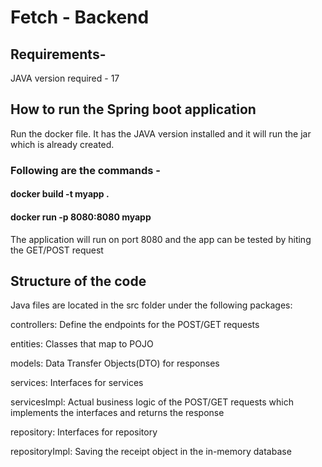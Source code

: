 # Fetch - Backend

## Requirements-
JAVA version required - 17

## How to run the Spring boot application
Run the docker file. It has the JAVA version installed and it will run the jar which is already created.
### Following are the commands - 
#### docker build -t myapp .
#### docker run -p 8080:8080 myapp

The application will run on port 8080 and the app can be tested by hiting the GET/POST request

## Structure of the code
Java files are located in the src folder under the following packages:

controllers: Define the endpoints for the POST/GET requests

entities: Classes that map to POJO

models: Data Transfer Objects(DTO) for responses

services: Interfaces for services

servicesImpl: Actual business logic of the POST/GET requests which implements the interfaces and returns the response

repository: Interfaces for repository

repositoryImpl: Saving the receipt object in the in-memory database
